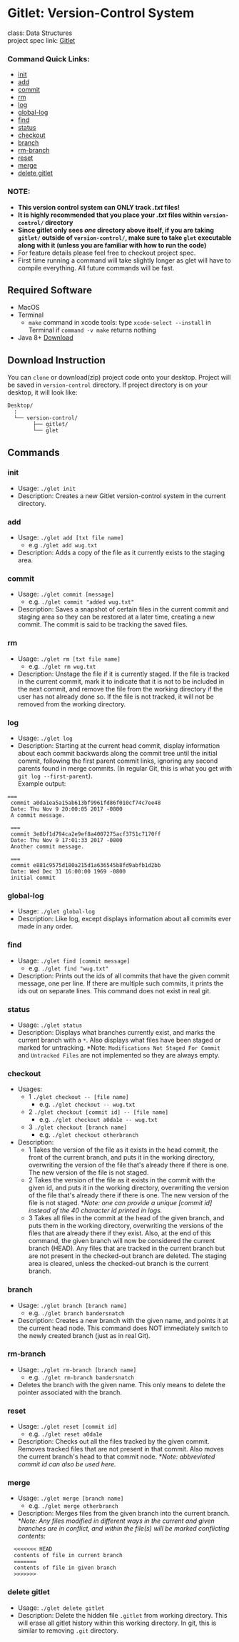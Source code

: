 # Gitlet: Version-Control System
class: Data Structures\
project spec link: [Gitlet](https://inst.eecs.berkeley.edu/~cs61b/fa17/materials/proj/proj3/index.html)

### Command Quick Links:
- [init](#init)
- [add](#add)
- [commit](#commit)
- [rm](#rm)
- [log](#log)
- [global-log](#global-log)
- [find](#find)
- [status](#status)
- [checkout](#checkout)
- [branch](#branch)
- [rm-branch](#rm-branch)
- [reset](#reset)
- [merge](#merge)
- [delete gitlet](#delete-gitlet)

### NOTE: 
- **This version control system can ONLY track *.txt* files!**
- **It is highly recommended that you place your *.txt* files within `version-control/` directory**
- **Since gitlet only sees *one* directory above itself, if you are taking `gitlet/` outside of `version-control/`, make sure to take `glet` executable along with it (unless you are familiar with how to run the code)**
- For feature details please feel free to checkout project spec. 
- First time running a command will take slightly longer as glet will have to compile everything. All future commands will be fast. 

## Required Software
- MacOS
- Terminal
  - `make` command in xcode tools: type `xcode-select --install` in Terminal if `command -v make` returns nothing
- Java 8+ [Download](https://www.java.com/en/download/mac_download.jsp)

## Download Instruction
You can `clone` or download(zip) project code onto your desktop. Project will be saved in `version-control` directory.
If project directory is on your desktop, it will look like:
```
Desktop/
  :
  └── version-control/
        ├── gitlet/
        └── glet
```
  
## Commands
### init
  - Usage: `./glet init`
  - Description: Creates a new Gitlet version-control system in the current directory.
### add 
  - Usage: `./glet add [txt file name]`
    - e.g `./glet add wug.txt`
  - Description: Adds a copy of the file as it currently exists to the staging area.
### commit 
  - Usage: `./glet commit [message]`
    - e.g. `./glet commit "added wug.txt"`
  - Description: Saves a snapshot of certain files in the current commit and staging area so they can be restored at a later time, creating a new commit. The commit is said to be tracking the saved files.
### rm 
  - Usage: `./glet rm [txt file name]`
    - e.g. `./glet rm wug.txt`
  - Description: Unstage the file if it is currently staged. If the file is tracked in the current commit, mark it to indicate that it is not to be included in the next commit, and remove the file from the working directory if the user has not already done so. If the file is not tracked, it will not be removed from the working directory.
### log 
  - Usage: `./glet log`
  - Description: Starting at the current head commit, display information about each commit backwards along the commit tree until the initial commit, following the first parent commit links, ignoring any second parents found in merge commits. (In regular Git, this is what you get with `git log --first-parent`).\
  Example output:
  ```
  ===
   commit a0da1ea5a15ab613bf9961fd86f010cf74c7ee48
   Date: Thu Nov 9 20:00:05 2017 -0800
   A commit message.

   ===
   commit 3e8bf1d794ca2e9ef8a4007275acf3751c7170ff
   Date: Thu Nov 9 17:01:33 2017 -0800
   Another commit message.

   ===
   commit e881c9575d180a215d1a636545b8fd9abfb1d2bb
   Date: Wed Dec 31 16:00:00 1969 -0800
   initial commit
   ```
### global-log 
  - Usage: `./glet global-log`
  - Description: Like log, except displays information about all commits ever made in any order.
### find 
  - Usage: `./glet find [commit message]`
    - e.g. `./glet find "wug.txt"`
  - Description: Prints out the ids of all commits that have the given commit message, one per line. If there are multiple such commits, it prints the ids out on separate lines. This command does not exist in real git.
### status 
  - Usage: `./glet status`
  - Description: Displays what branches currently exist, and marks the current branch with a `*`. Also displays what files have been staged or marked for untracking. *Note: `Modifications Not Staged For Commit` and `Untracked Files` are not implemented so they are always empty.
### checkout 
  - Usages:
    - 1 `./glet checkout -- [file name]`
      - e.g. `./glet checkout -- wug.txt`
    - 2 `./glet checkout [commit id] -- [file name]`
      - e.g. `./glet checkout a0da1e -- wug.txt`
    - 3 `./glet checkout [branch name]`
      - e.g. `./glet checkout otherbranch`
  - Description:
    - 1 Takes the version of the file as it exists in the head commit, the front of the current branch, and puts it in the working directory, overwriting the version of the file that's already there if there is one. The new version of the file is not staged.
    - 2 Takes the version of the file as it exists in the commit with the given id, and puts it in the working directory, overwriting the version of the file that's already there if there is one. The new version of the file is not staged. **Note: one can provide a unique [commit id] instead of the 40 character id printed in logs.*
    - 3 Takes all files in the commit at the head of the given branch, and puts them in the working directory, overwriting the versions of the files that are already there if they exist. Also, at the end of this command, the given branch will now be considered the current branch (HEAD). Any files that are tracked in the current branch but are not present in the checked-out branch are deleted. The staging area is cleared, unless the checked-out branch is the current branch.
### branch 
  - Usage: `./glet branch [branch name]`
    - e.g. `./glet branch bandersnatch`
  - Description: Creates a new branch with the given name, and points it at the current head node. This command does NOT immediately switch to the newly created branch (just as in real Git).
### rm-branch 
  - Usage: `./glet rm-branch [branch name]`
    - e.g. `./glet rm-branch bandersnatch`
  - Deletes the branch with the given name. This only means to delete the pointer associated with the branch.
### reset 
  - Usage: `./glet reset [commit id]`
    - e.g. `./glet reset a0da1e`
  - Description: Checks out all the files tracked by the given commit. Removes tracked files that are not present in that commit. Also moves the current branch's head to that commit node. **Note: abbreviated commit id can also be used here.*
### merge 
  - Usage: `./glet merge [branch name]`
    - e.g. `./glet merge otherbranch`
  - Description: Merges files from the given branch into the current branch. **Note: Any files modified in different ways in the current and given branches are in conflict, and within the file(s) will be marked conflicting contents:*
  ```
    <<<<<<< HEAD
    contents of file in current branch
    =======
    contents of file in given branch
    >>>>>>>
  ```
### delete gitlet
- Usage: `./glet delete gitlet`
- Description: Delete the hidden file `.gitlet` from working directory. This will erase all gitlet history within this working directory. In git, this is similar to removing `.git` directory.

